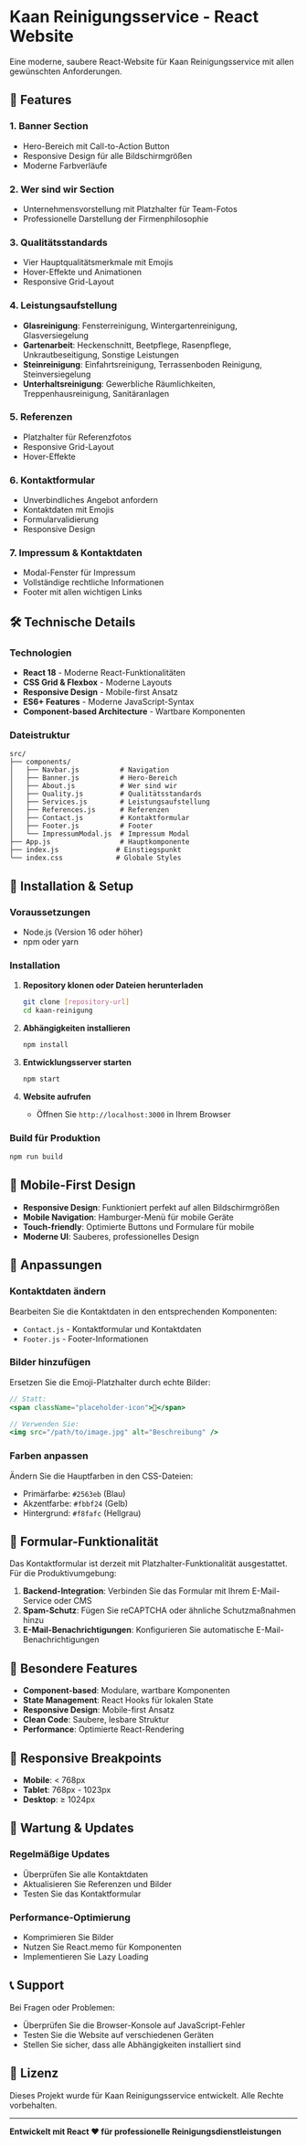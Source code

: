 # Kaan Reinigungsservice - React Website

Eine moderne, saubere React-Website für Kaan Reinigungsservice mit allen gewünschten Anforderungen.

## 🚀 Features

### **1. Banner Section**
- Hero-Bereich mit Call-to-Action Button
- Responsive Design für alle Bildschirmgrößen
- Moderne Farbverläufe

### **2. Wer sind wir Section**
- Unternehmensvorstellung mit Platzhalter für Team-Fotos
- Professionelle Darstellung der Firmenphilosophie

### **3. Qualitätsstandards**
- Vier Hauptqualitätsmerkmale mit Emojis
- Hover-Effekte und Animationen
- Responsive Grid-Layout

### **4. Leistungsaufstellung**
- **Glasreinigung**: Fensterreinigung, Wintergartenreinigung, Glasversiegelung
- **Gartenarbeit**: Heckenschnitt, Beetpflege, Rasenpflege, Unkrautbeseitigung, Sonstige Leistungen
- **Steinreinigung**: Einfahrtsreinigung, Terrassenboden Reinigung, Steinversiegelung
- **Unterhaltsreinigung**: Gewerbliche Räumlichkeiten, Treppenhausreinigung, Sanitäranlagen

### **5. Referenzen**
- Platzhalter für Referenzfotos
- Responsive Grid-Layout
- Hover-Effekte

### **6. Kontaktformular**
- Unverbindliches Angebot anfordern
- Kontaktdaten mit Emojis
- Formularvalidierung
- Responsive Design

### **7. Impressum & Kontaktdaten**
- Modal-Fenster für Impressum
- Vollständige rechtliche Informationen
- Footer mit allen wichtigen Links

## 🛠️ Technische Details

### **Technologien**
- **React 18** - Moderne React-Funktionalitäten
- **CSS Grid & Flexbox** - Moderne Layouts
- **Responsive Design** - Mobile-first Ansatz
- **ES6+ Features** - Moderne JavaScript-Syntax
- **Component-based Architecture** - Wartbare Komponenten

### **Dateistruktur**
```
src/
├── components/
│   ├── Navbar.js          # Navigation
│   ├── Banner.js          # Hero-Bereich
│   ├── About.js           # Wer sind wir
│   ├── Quality.js         # Qualitätsstandards
│   ├── Services.js        # Leistungsaufstellung
│   ├── References.js      # Referenzen
│   ├── Contact.js         # Kontaktformular
│   ├── Footer.js          # Footer
│   └── ImpressumModal.js  # Impressum Modal
├── App.js                 # Hauptkomponente
├── index.js              # Einstiegspunkt
└── index.css             # Globale Styles
```

## 🚀 Installation & Setup

### **Voraussetzungen**
- Node.js (Version 16 oder höher)
- npm oder yarn

### **Installation**
1. **Repository klonen oder Dateien herunterladen**
   ```bash
   git clone [repository-url]
   cd kaan-reinigung
   ```

2. **Abhängigkeiten installieren**
   ```bash
   npm install
   ```

3. **Entwicklungsserver starten**
   ```bash
   npm start
   ```

4. **Website aufrufen**
   - Öffnen Sie `http://localhost:3000` in Ihrem Browser

### **Build für Produktion**
```bash
npm run build
```

## 📱 Mobile-First Design

- **Responsive Design**: Funktioniert perfekt auf allen Bildschirmgrößen
- **Mobile Navigation**: Hamburger-Menü für mobile Geräte
- **Touch-friendly**: Optimierte Buttons und Formulare für mobile
- **Moderne UI**: Sauberes, professionelles Design

## 🔧 Anpassungen

### **Kontaktdaten ändern**
Bearbeiten Sie die Kontaktdaten in den entsprechenden Komponenten:
- `Contact.js` - Kontaktformular und Kontaktdaten
- `Footer.js` - Footer-Informationen

### **Bilder hinzufügen**
Ersetzen Sie die Emoji-Platzhalter durch echte Bilder:
```jsx
// Statt:
<span className="placeholder-icon">👥</span>

// Verwenden Sie:
<img src="/path/to/image.jpg" alt="Beschreibung" />
```

### **Farben anpassen**
Ändern Sie die Hauptfarben in den CSS-Dateien:
- Primärfarbe: `#2563eb` (Blau)
- Akzentfarbe: `#fbbf24` (Gelb)
- Hintergrund: `#f8fafc` (Hellgrau)

## 📧 Formular-Funktionalität

Das Kontaktformular ist derzeit mit Platzhalter-Funktionalität ausgestattet. Für die Produktivumgebung:

1. **Backend-Integration**: Verbinden Sie das Formular mit Ihrem E-Mail-Service oder CMS
2. **Spam-Schutz**: Fügen Sie reCAPTCHA oder ähnliche Schutzmaßnahmen hinzu
3. **E-Mail-Benachrichtigungen**: Konfigurieren Sie automatische E-Mail-Benachrichtigungen

## 🌟 Besondere Features

- **Component-based**: Modulare, wartbare Komponenten
- **State Management**: React Hooks für lokalen State
- **Responsive Design**: Mobile-first Ansatz
- **Clean Code**: Saubere, lesbare Struktur
- **Performance**: Optimierte React-Rendering

## 📱 Responsive Breakpoints

- **Mobile**: < 768px
- **Tablet**: 768px - 1023px
- **Desktop**: ≥ 1024px

## 🔧 Wartung & Updates

### **Regelmäßige Updates**
- Überprüfen Sie alle Kontaktdaten
- Aktualisieren Sie Referenzen und Bilder
- Testen Sie das Kontaktformular

### **Performance-Optimierung**
- Komprimieren Sie Bilder
- Nutzen Sie React.memo für Komponenten
- Implementieren Sie Lazy Loading

## 📞 Support

Bei Fragen oder Problemen:
- Überprüfen Sie die Browser-Konsole auf JavaScript-Fehler
- Testen Sie die Website auf verschiedenen Geräten
- Stellen Sie sicher, dass alle Abhängigkeiten installiert sind

## 📄 Lizenz

Dieses Projekt wurde für Kaan Reinigungsservice entwickelt. Alle Rechte vorbehalten.

---

**Entwickelt mit React ❤️ für professionelle Reinigungsdienstleistungen**
